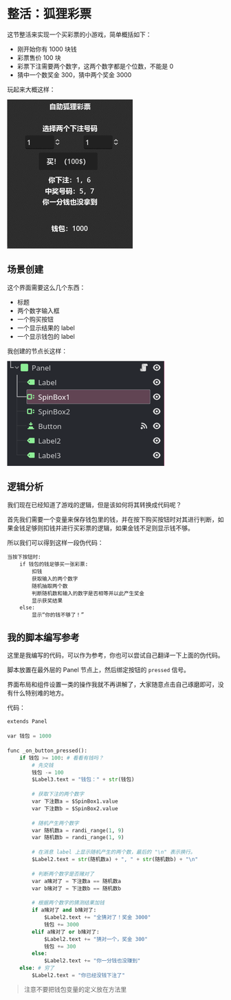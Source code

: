 # 整活：狐狸彩票

这节整活来实现一个买彩票的小游戏，简单概括如下：

- 刚开始你有 1000 块钱
- 彩票售价 100 块
- 彩票下注需要两个数字，这两个数字都是个位数，不能是 0
- 猜中一个数奖金 300，猜中两个奖金 3000

玩起来大概这样：

![狐狸彩票](./images/huli.gif)

## 场景创建

这个界面需要这么几个东西：

- 标题
- 两个数字输入框
- 一个购买按钮
- 一个显示结果的 label
- 一个显示钱包的 label

我创建的节点长这样：

![node](./images/huli_node.png)

## 逻辑分析

我们现在已经知道了游戏的逻辑，但是该如何将其转换成代码呢？

首先我们需要一个变量来保存钱包里的钱，并在按下购买按钮时对其进行判断，如果金钱足够则扣钱并进行买彩票的逻辑，如果金钱不足则显示钱不够。

所以我们可以得到这样一段伪代码：

```
当按下按钮时:
    if 钱包的钱足够买一张彩票:
        扣钱
        获取输入的两个数字
        随机抽取两个数
        判断随机数和输入的数字是否相等并以此产生奖金
        显示获奖结果
    else:
        显示“你的钱不够了！”
```

## 我的脚本编写参考

这里是我编写的代码，可以作为参考，你也可以尝试自己翻译一下上面的伪代码。

脚本放置在最外层的 Panel 节点上，然后绑定按钮的 `pressed` 信号。

界面布局和组件设置一类的操作我就不再讲解了，大家随意点击自己琢磨即可，没有什么特别难的地方。

代码：

```python
extends Panel

var 钱包 = 1000

func _on_button_pressed():
	if 钱包 >= 100: # 看看有钱吗？
        # 先交钱
		钱包 -= 100
        $Label3.text = "钱包：" + str(钱包)
		
        # 获取下注的两个数字
		var 下注数a = $SpinBox1.value
		var 下注数b = $SpinBox2.value
        
        # 随机产生两个数字
		var 随机数a = randi_range(1, 9)
		var 随机数b = randi_range(1, 9)
        
        # 在消息 label 上显示随机产生的两个数，最后的 "\n" 表示换行。
		$Label2.text = str(随机数a) + ", " + str(随机数b) + "\n"
		
        # 判断两个数字是否赌对了
		var a赌对了 = 下注数a == 随机数a
		var b赌对了 = 下注数b == 随机数b
        
        # 根据两个数字的猜测结果加钱
		if a赌对了 and b赌对了:
			$Label2.text += "全猜对了！奖金 3000"
			钱包 += 3000
		elif a赌对了 or b赌对了:
			$Label2.text += "猜对一个，奖金 300"
			钱包 += 300
		else:
			$Label2.text += "你一分钱也没赚到"
	else: # 穷了
		$Label2.text = "你已经没钱下注了"
```

> 注意不要把钱包变量的定义放在方法里
